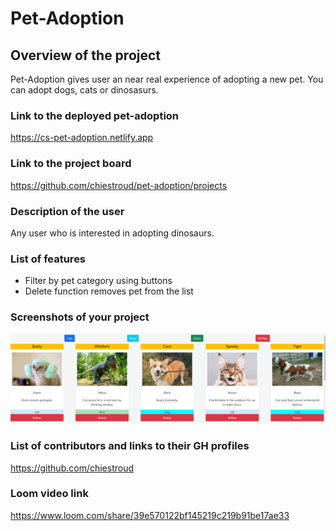 # Pet-Adoption

## Overview of the project
Pet-Adoption gives user an near real experience of adopting a new pet. You can adopt dogs, cats or dinosasurs.

### Link to the deployed pet-adoption
<https://cs-pet-adoption.netlify.app>

### Link to the project board
<https://github.com/chiestroud/pet-adoption/projects>

### Description of the user
Any user who is interested in adopting dinosaurs.

### List of features
* Filter by pet category using buttons
* Delete function removes pet from the list

### Screenshots of your project
![Screenshot](petAdoption.png)

### List of contributors and links to their GH profiles
<https://github.com/chiestroud>

### Loom video link

<https://www.loom.com/share/39e570122bf145219c219b91be17ae33>
